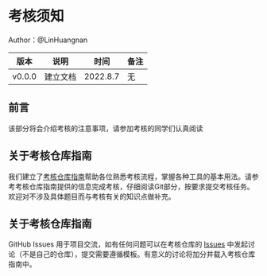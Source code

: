 # 考核须知

Author：@LinHuangnan

| 版本 | 说明 |时间|备注|
| ---- | ---- | ---- |----|
| v0.0.0 | 建立文档 |2022.8.7|无|

## 前言

该部分将会介绍考核的注意事项，请参加考核的同学们认真阅读

## 关于考核仓库指南

我们建立了[考核仓库指南](https://github.com/SYSU-AERO-SWIFT/Tutorial_2022)帮助各位熟悉考核流程，掌握各种工具的基本用法。请参考考核仓库指南提供的信息完成考核，仔细阅读Git部分，按要求提交考核任务。欢迎对不涉及具体题目而与考核有关的知识点做补充。

## 关于考核仓库指南

GitHub Issues 用于项目交流，如有任何问题可以在考核仓库的 [Issues](https://github.com/SYSU-AERO-SWIFT/Tutorial_2022/issues) 中发起讨论（不是自己的仓库），提交需要遵循模板。有意义的讨论将加分并载入考核仓库指南中。
